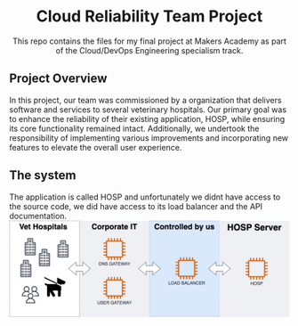 <h1 align="center">
 Cloud Reliability Team Project
</h1>

<p align='center'>This repo contains the files for my final project at Makers Academy as part of the Cloud/DevOps Engineering specialism track.</p>

## Project Overview

In this project, our team was commissioned by a organization that delivers software and services to several veterinary hospitals. Our primary goal was to enhance the reliability of their existing application, HOSP, while ensuring its core functionality remained intact. Additionally, we undertook the responsibility of implementing various improvements and incorporating new features to elevate the overall user experience.


## The system
The application is called HOSP and unfortunately we didnt have access to the source code, we did have access to its load balancer and the API documentation.</br>
![HOSP Diagram](/diagrams/HOSP-diagram.jpg)


